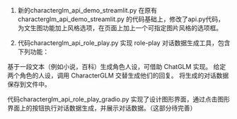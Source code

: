 
1. 新的characterglm_api_demo_streamlit.py 在原有characterglm_api_demo_streamlit.py 的代码基础上，修改了api.py代码，为文生图功能加上风格选项，在页面上加上一个可指定图片风格的选项框。

2. 代码characterglm_api_role_play.py 实现 role-play 对话数据生成工具，包含下列功能：

基于一段文本（例如小说，百科）生成角色人设，可借助 ChatGLM 实现。
给定两个角色的人设，调用 CharacterGLM 交替生成他们的回复。
将生成的对话数据保存到文件中。

代码characterglm_api_role_play_gradio.py 实现了设计图形界面，通过点击图形界面上的按钮执行对话数据生成，并展示对话数据。（这部分待完善）


